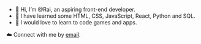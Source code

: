 - 👋 Hi, I’m @Rai, an aspiring front-end developer.
- 👀 I have learned some HTML, CSS, JavaScript, React, Python and SQL.
- 🌱 I would love to learn to code games and apps.

☁️ Connect with me by <a href="mailto:rachel.d.gordon@protonmail.com">email</a>.
<!---
RaiGordon/RaiGordon is a ✨ special ✨ repository because its `README.md` (this file) appears on your GitHub profile.
You can click the Preview link to take a look at your changes.
--->
